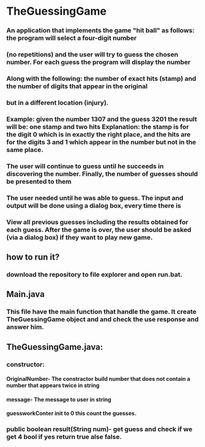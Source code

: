 # TheGuessingGame
### An application that implements the game "hit ball" as follows: the program will select a four-digit number
### (no repetitions) and the user will try to guess the chosen number. For each guess the program will display the number
### Along with the following: the number of exact hits (stamp) and the number of digits that appear in the original
### but in a different location (injury).
### Example: given the number 1307 and the guess 3201 the result will be: one stamp and two hits Explanation: the stamp is for the digit 0 which is in exactly the right place, and the hits are for the digits 3 and 1 which appear in the number but not in the same place.
### The user will continue to guess until he succeeds in discovering the number. Finally, the number of guesses should be presented to them
### The user needed until he was able to guess. The input and output will be done using a dialog box, every time there is
### View all previous guesses including the results obtained for each guess. After the game is over, the user should be asked (via a dialog box) if they want to play new game.
## how to run it?
### download the repository to file explorer and open run.bat.
## Main.java
### This file have the main function that handle the game. It create TheGuessingGame object and and check the use response and answer him.
## TheGuessingGame.java:
### constructor:
#### OriginalNumber- The constractor build number that does not contain a number that appears twice in string 
#### message- The message to user in string
#### guessworkConter init to 0 this count the guesses.
### public boolean result(String num)- get guess and check if we get 4 bool if yes return true alse false.
